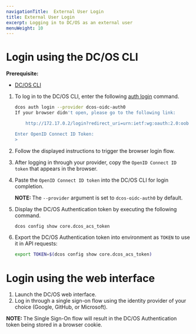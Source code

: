 ```yaml
---
navigationTitle:  External User Login
title: External User Login
excerpt: Logging in to DC/OS as an external user
menuWeight: 10
---
```


<!-- The source repository for this topic is https://github.com/dcos/dcos-docs-site -->

# Login using the DC/OS CLI

**Prerequisite:**
- [DC/OS CLI](/mesosphere/dcos/2.1/cli/)

1.  To log in to the DC/OS CLI, enter the following [auth login](/mesosphere/dcos/2.1/cli/command-reference/dcos-auth/dcos-auth-login/) command.

    ```bash
    dcos auth login --provider dcos-oidc-auth0
    If your browser didn't open, please go to the following link:

        http://172.17.0.2/login?redirect_uri=urn:ietf:wg:oauth:2.0:oob

    Enter OpenID Connect ID Token: 
    >
    ```

1. Follow the displayed instructions to trigger the browser login flow.

1. After logging in through your provider, copy the `OpenID Connect ID token` that appears in the browser.

1. Paste the `OpenID Connect ID token` into the DC/OS CLI for login completion.

    <p class="message--note"><strong>NOTE: </strong>The <code>--provider</code> argument is set to <code>dcos-oidc-auth0</code> by default.</p>

1. Display the DC/OS Authentication token by executing the following command.

    ```bash
    dcos config show core.dcos_acs_token
    ```
1. Export the DC/OS Authentication token into environment as `TOKEN` to use it in API requests:

    ```bash
    export TOKEN=$(dcos config show core.dcos_acs_token)
    ```

# Login using the web interface

1.  Launch the DC/OS web interface.
2.  Log in through a single sign-on flow using the identity provider of your choice (Google, GitHub, or Microsoft).

<p class="message--note"><strong>NOTE: </strong>The Single Sign-On flow will result in the DC/OS Authentication token being stored in a browser cookie.</p>


